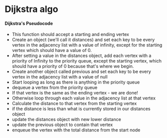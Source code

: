 <h1>Dijkstra algo</h1>
<h4>Dijkstra's Pseudocode</h4>
<ul>
<li>This function should accept a starting and ending vertex</li>
<li>Create an object (we'll call it distances) and set each key to be every vertex in the adjacency list with a value of infinity, except for the starting vertex which should have a value of 0.</li>
<li>After setting a value in the distances object, add each vertex with a priority of Infinity to the priority queue, except the starting vertex, which should have a priority of 0 because that's where we begin.</li>
<li>Create another object called previous and set each key to be every vertex in the adjacency list with a value of null</li>
<li>Start looping as long as there is anything in the priority queue</li>
<li>dequeue a vertex from the priority queue</li>
<li>If that vertex is the same as the ending vertex - we are done!</li>
<li>Otherwise loop through each value in the adjacency list at that vertex</li>
<li>Calculate the distance to that vertex from the starting vertex</li>
<li>if the distance is less than what is currently stored in our distances object</li>
<li>update the distances object with new lower distance</li>
<li>update the previous object to contain that vertex</li>
<li>enqueue the vertex with the total distance from the start node</li>
</ul>
